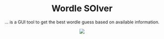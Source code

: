 <h1 align="center">Wordle SOlver</h1>

<div align="center">
 <p>... is a GUI tool to get the best wordle guess based on available information.</p>
  <a href="https://github.com/avighnac/get-wordle-word/releases">
    <img src="https://img.shields.io/github/v/release/avighnac/get-wordle-word?include_prereleases&label=Latest%20Release" />
</div>
